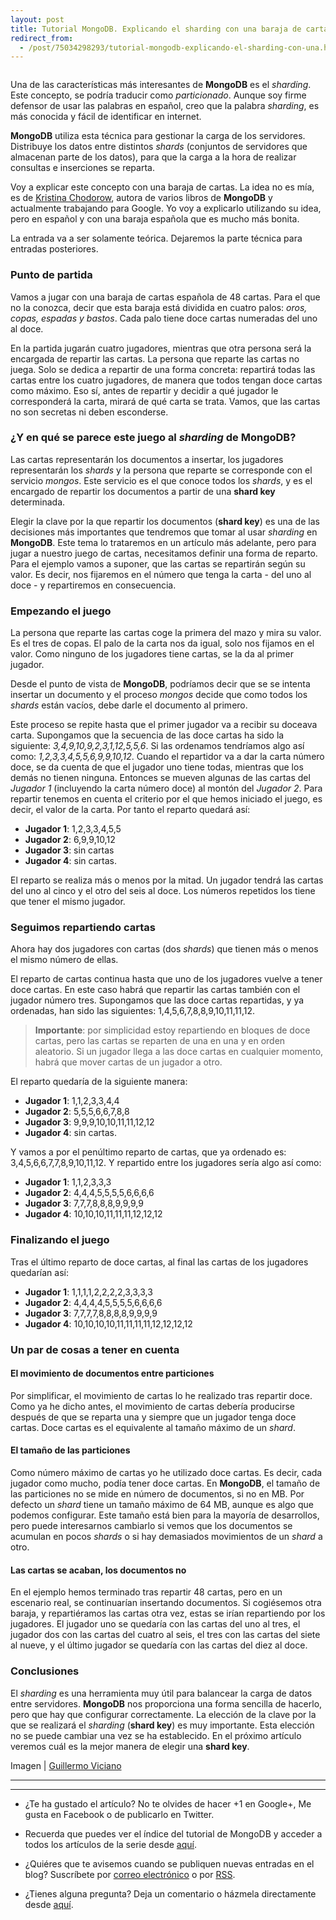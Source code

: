 ```yaml
---
layout: post
title: Tutorial MongoDB. Explicando el sharding con una baraja de cartas
redirect_from:
  - /post/75034298293/tutorial-mongodb-explicando-el-sharding-con-una.html
---
```



<p><img src="http://31.media.tumblr.com/a3646f5efc4bb551d1005763127cd175/tumblr_inline_n04sjcGiLB1sno6e9.jpg" alt=""/></p>

<p>Una de las características más interesantes de <strong>MongoDB</strong> es el <em>sharding</em>. Este concepto, se podría traducir como <em>particionado</em>. Aunque soy firme defensor de usar las palabras en español, creo que la palabra <em>sharding</em>, es más conocida y fácil de identificar en internet.</p>

<p><strong>MongoDB</strong> utiliza esta técnica para gestionar la carga de los servidores. Distribuye los datos entre distintos <em>shards</em> (conjuntos de servidores que almacenan parte de los datos), para que la carga a la hora de realizar consultas e inserciones se reparta.</p>

<p>Voy a explicar este concepto con una baraja de cartas. La idea no es mía, es de <a href="http://www.kchodorow.com/blog/2011/01/04/how-to-choose-a-shard-key-the-card-game/">Kristina Chodorow</a>, autora de varios libros de <strong>MongoDB</strong> y actualmente trabajando para Google. Yo voy a explicarlo utilizando su idea, pero en español y con una baraja española que es mucho más bonita.</p>

<p>La entrada va a ser solamente teórica. Dejaremos la parte técnica para entradas posteriores.</p>

<h3>Punto de partida</h3>

<p>Vamos a jugar con una baraja de cartas española de 48 cartas. Para el que no la conozca, decir que esta baraja está dividida en cuatro palos: <em>oros, copas, espadas y bastos</em>. Cada palo tiene doce cartas numeradas del uno al doce.</p>

<p>En la partida jugarán cuatro jugadores, mientras que otra persona será la encargada de repartir las cartas. La persona que reparte las cartas no juega. Solo se dedica a repartir de una forma concreta: repartirá todas las cartas entre los cuatro jugadores, de manera que todos tengan doce cartas como máximo. Eso sí, antes de repartir y decidir a qué jugador le corresponderá la carta, mirará de qué carta se trata. Vamos, que las cartas no son secretas ni deben esconderse.</p>

<h3>¿Y en qué se parece este juego al <em>sharding</em> de <strong>MongoDB</strong>?</h3>

<p>Las cartas representarán los documentos a insertar, los jugadores representarán los <em>shards</em> y la persona que reparte se corresponde con el servicio <em>mongos</em>. Este servicio es el que conoce todos los <em>shards</em>, y es el encargado de repartir los documentos a partir de una <strong>shard key</strong> determinada.</p>

<p>Elegir la clave por la que repartir los documentos (<strong>shard key</strong>) es una de las decisiones más importantes que tendremos que tomar al usar <em>sharding</em> en <strong>MongoDB</strong>. Este tema lo trataremos en un artículo más adelante, pero para jugar a nuestro juego de cartas, necesitamos definir una forma de reparto. Para el ejemplo vamos a suponer, que las cartas se repartirán según su valor. Es decir, nos fijaremos en el número que tenga la carta - del uno al doce - y repartiremos en consecuencia.</p>

<h3>Empezando el juego</h3>

<p>La persona que reparte las cartas coge la primera del mazo y mira su valor. Es el tres de copas. El palo de la carta nos da igual, solo nos fijamos en el valor. Como ninguno de los jugadores tiene cartas, se la da al primer jugador.</p>

<p>Desde el punto de vista de <strong>MongoDB</strong>,  podríamos decir que se se intenta insertar un documento y el proceso <em>mongos</em> decide que como todos los <em>shards</em> están vacíos, debe darle el documento al primero.</p>

<p>Este proceso se repite hasta que el primer jugador va a recibir su doceava carta. Supongamos que la secuencia de las doce cartas ha sido la siguiente: <em>3,4,9,10,9,2,3,1,12,5,5,6</em>. Si las ordenamos tendríamos algo así como: <em>1,2,3,3,4,5,5,6,9,9,10,12</em>. Cuando el repartidor va a dar la carta número doce, se da cuenta de que el jugador uno tiene todas, mientras que los demás no tienen ninguna. Entonces se mueven algunas de las cartas del <em>Jugador 1</em> (incluyendo la carta número doce) al montón del <em>Jugador 2</em>. Para repartir tenemos en cuenta el criterio por el que hemos iniciado el juego, es decir, el valor de la carta. Por tanto el reparto quedará así:</p>

<ul><li><strong>Jugador 1</strong>: 1,2,3,3,4,5,5</li>
<li><strong>Jugador 2</strong>: 6,9,9,10,12</li>
<li><strong>Jugador 3</strong>: sin cartas</li>
<li><strong>Jugador 4</strong>: sin cartas.</li>
</ul><p>El reparto se realiza más o menos por la mitad. Un jugador tendrá las cartas del uno al cinco y el otro del seis al doce. Los números repetidos los tiene que tener el mismo jugador.</p>

<h3>Seguimos repartiendo cartas</h3>

<p>Ahora hay dos jugadores con cartas (dos <em>shards</em>) que tienen más o menos el mismo número de ellas.</p>

<p>El reparto de cartas continua hasta que uno de los jugadores vuelve a tener doce cartas. En este caso habrá que repartir las cartas también con el jugador número tres. Supongamos que las doce cartas repartidas, y ya ordenadas, han sido las siguientes: 1,4,5,6,7,8,8,9,10,11,11,12.</p>

<blockquote>
  <p><strong>Importante</strong>: por simplicidad estoy repartiendo en bloques de doce cartas, pero las cartas se reparten de una en una y en orden aleatorio. Si un jugador llega a las doce cartas en cualquier momento, habrá que mover cartas de un jugador a otro.</p>
</blockquote>

<p>El reparto quedaría de la siguiente manera:</p>

<ul><li><strong>Jugador 1</strong>: 1,1,2,3,3,4,4</li>
<li><strong>Jugador 2</strong>: 5,5,5,6,6,7,8,8</li>
<li><strong>Jugador 3</strong>: 9,9,9,10,10,11,11,12,12</li>
<li><strong>Jugador 4</strong>: sin cartas.</li>
</ul><p>Y vamos a por el penúltimo reparto de cartas, que ya ordenado es: 3,4,5,6,6,7,7,8,9,10,11,12. Y repartido entre los jugadores sería algo así como:</p>

<ul><li><strong>Jugador 1</strong>: 1,1,2,3,3,3</li>
<li><strong>Jugador 2</strong>: 4,4,4,5,5,5,5,6,6,6,6</li>
<li><strong>Jugador 3</strong>: 7,7,7,8,8,8,9,9,9,9</li>
<li><strong>Jugador 4</strong>: 10,10,10,11,11,11,12,12,12</li>
</ul><h3>Finalizando el juego</h3>

<p>Tras el último reparto de doce cartas, al final las cartas de los jugadores quedarían así:</p>

<ul><li><strong>Jugador 1</strong>: 1,1,1,1,2,2,2,2,3,3,3,3</li>
<li><strong>Jugador 2</strong>: 4,4,4,4,5,5,5,5,6,6,6,6</li>
<li><strong>Jugador 3</strong>: 7,7,7,7,8,8,8,8,9,9,9,9</li>
<li><strong>Jugador 4</strong>: 10,10,10,10,11,11,11,11,12,12,12,12</li>
</ul><h3>Un par de cosas a tener en cuenta</h3>

<h4>El movimiento de documentos entre particiones</h4>

<p>Por simplificar, el movimiento de cartas lo he realizado tras repartir doce. Como ya he dicho antes, el movimiento de cartas debería producirse después de que se reparta una y siempre que un jugador tenga doce cartas. Doce cartas es el equivalente al tamaño máximo de un <em>shard</em>.</p>

<h4>El tamaño de las particiones</h4>

<p>Como número máximo de cartas yo he utilizado doce cartas. Es decir, cada jugador como mucho, podía tener doce cartas. En <strong>MongoDB</strong>, el tamaño de las particiones no se mide en número de documentos, si no en MB. Por defecto un <em>shard</em> tiene un tamaño máximo de 64 MB, aunque es algo que podemos configurar. Este tamaño está bien para la mayoría de desarrollos, pero puede interesarnos cambiarlo si vemos que los documentos se acumulan en pocos <em>shards</em> o si hay demasiados movimientos de un <em>shard</em> a otro.</p>

<h4>Las cartas se acaban, los documentos no</h4>

<p>En el ejemplo hemos terminado tras repartir 48 cartas, pero en un escenario real, se continuarían insertando documentos.  Si cogiésemos otra baraja, y repartiéramos las cartas otra vez, estas se irían repartiendo por los jugadores. El jugador uno se quedaría con las cartas del uno al tres, el jugador dos con las cartas del cuatro al seis, el tres con las cartas del siete al nueve, y el último jugador se quedaría con las cartas del diez al doce.</p>

<h3>Conclusiones</h3>

<p>El <em>sharding</em> es una herramienta muy útil para balancear la carga de datos entre servidores. <strong>MongoDB</strong> nos proporciona una forma sencilla de hacerlo, pero que hay que configurar correctamente. La elección de la clave por la que se realizará el <em>sharding</em> (<strong>shard key</strong>) es muy importante. Esta elección no se puede cambiar una vez se ha establecido. En el próximo artículo veremos cuál es la mejor manera de elegir una <strong>shard key</strong>.</p>

<p>Imagen | <a href="http://www.flickr.com/photos/16435172@N05/3543021627/in/photolist-6p5UTM-6QJjJ8-6QJjP6-6QNoxm-6SvA7H-6U2hrz-71xyuT-7bwxNv-7dLd5z-7f2oJo-7gCGUJ-7iFNHR-7kANZs-7x3xZs-9PvAmW-foEJpd-dxK6PA-8FsFzV-8FsFxP-8FsFuX-8MGdGK-j6bcMh-7DirQm-8N1gZp-81aRGf-azzWZS-9XpnKq-9XEpKS-7HCQz6-abNYLb-98nQue-7UMxTR-8FsFyX-7M5r9P-9FUeyV-aBmBVA-82Y9pE-7Z6mug-9XBwvz-9XpnRh-eWXvQw-8kYWWk-egKFMy-8Nc38b-99xnop-bH29cz-8vDMEM-8PXwUh-adSeyj-8QeUJN-bSC5Ap">Guillermo Viciano</a></p>

<hr><hr><ul><li><p>¿Te ha gustado el artículo? No te olvides de hacer +1 en Google+, Me gusta en Facebook o de publicarlo en Twitter.</p></li>
<li><p>Recuerda que puedes ver el índice del tutorial de MongoDB y acceder a todos los artículos de la serie desde <a href="http://www.charlascylon.com/mongodb" title="Enlace a página principal del tutorial">aquí</a>.</p></li>
<li><p>¿Quiéres que te avisemos cuando se publiquen nuevas entradas en el blog? Suscríbete por <a href="http://feedpress.it/e/mailverify?feed_id=charlascylon&amp;loc=es" title="Suscripción por correo">correo electrónico</a> o por <a href="feed://www.charlascylon.com/rss" title="Suscripción RSS">RSS</a>.</p></li>
<li><p>¿Tienes alguna pregunta? Deja un comentario o házmela directamente desde <a href="http://www.charlascylon.com/ask" title="Enlace a preguntas">aquí</a>.</p></li>
</ul>

